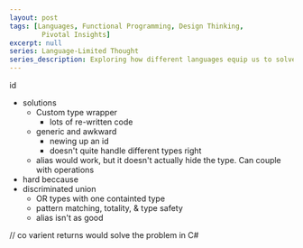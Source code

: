 ```yaml
---
layout: post
tags: [Languages, Functional Programming, Design Thinking,
        Pivotal Insights]
excerpt: null
series: Language-Limited Thought
series_description: Exploring how different languages equip us to solve different design problems
---
```


id
- solutions
  - Custom type wrapper
    - lots of re-written code
  - generic and awkward
    - newing up an id
    - doesn't quite handle different types right
  - alias would work, but it doesn't actually hide the type. Can couple with operations
- hard beccause
- discriminated union 
  - OR types with one containted type
  - pattern matching, totality, & type safety 
  - alias isn't as good


// co varient returns would solve the problem in C#